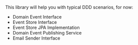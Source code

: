 This library will help you with typical DDD scenarios, for now:

* Domain Event Interface
* Event Store Interface
* Event Store JPA Implementation
* Domain Event Publishing Service
* Email Sender Interface